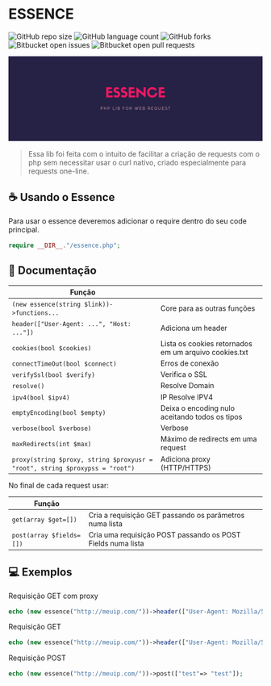 # ESSENCE

<!---Esses são exemplos. Veja https://shields.io para outras pessoas ou para personalizar este conjunto de escudos. Você pode querer incluir dependências, status do projeto e informações de licença aqui--->

![GitHub repo size](https://img.shields.io/github/repo-size/iuricode/README-template?style=for-the-badge)
![GitHub language count](https://img.shields.io/github/languages/count/iuricode/README-template?style=for-the-badge)
![GitHub forks](https://img.shields.io/github/forks/iuricode/README-template?style=for-the-badge)
![Bitbucket open issues](https://img.shields.io/bitbucket/issues/iuricode/README-template?style=for-the-badge)
![Bitbucket open pull requests](https://img.shields.io/bitbucket/pr-raw/iuricode/README-template?style=for-the-badge)

<img src="ESSENCE.png" alt="exemplo imagem">

> Essa lib foi feita com o intuito de facilitar a criação de requests com o php sem necessitar usar o curl nativo, criado especialmente para requests one-line.

## ☕ Usando o Essence

Para usar o essence deveremos adicionar o require dentro do seu code principal.

```php
require __DIR__."/essence.php";
```

## 🚀 Documentação

| Função                                                                       |                                                       |
|------------------------------------------------------------------------------|-------------------------------------------------------|
| `(new essence(string $link))->functions...`                                  | Core para as outras funções                           |
| `header(["User-Agent: ...", "Host: ..."])`                                   | Adiciona um header                                    |
| `cookies(bool $cookies)`                                                     | Lista os cookies retornados em um arquivo cookies.txt |
| `connectTimeOut(bool $connect)`                                              | Erros de conexão                                      |
| `verifySsl(bool $verify)`                                                    | Verifica o SSL                                        |
| `resolve()`                                                                  | Resolve Domain                                        |
| `ipv4(bool $ipv4)`                                                           | IP Resolve IPV4                                       |
| `emptyEncoding(bool $empty)`                                                 | Deixa o encoding nulo aceitando todos os tipos        |
| `verbose(bool $verbose)`                                                     | Verbose                                               |
| `maxRedirects(int $max)`                                                     | Máximo de redirects em uma request                    |
| `proxy(string $proxy, string $proxyusr = "root", string $proxypss = "root")` | Adiciona proxy (HTTP/HTTPS)                           |

No final de cada request usar:

| Função                   |                                                             |
|--------------------------|-------------------------------------------------------------|
| `get(array $get=[])`     | Cria a requisição GET passando os parâmetros numa lista     |
| `post(array $fields=[])` | Cria uma requisição POST passando os POST Fields numa lista |

## 💻 Exemplos

Requisição GET com proxy
```php
echo (new essence("http://meuip.com/"))->header(["User-Agent: Mozilla/5.0 (Windows NT 10.0; Win64; x64; rv:89.0) Gecko/20100101 Firefox/89.0"])->cookies()->verifySsl()->proxy("201.49.72.226:8080")->resolve()->ipv4()->emptyEncoding()->get();
```
Requisição GET
```php
echo (new essence("http://meuip.com/"))->header(["User-Agent: Mozilla/5.0 (Windows NT 10.0; Win64; x64; rv:89.0) Gecko/20100101 Firefox/89.0"m "Host: meuip.com"])->cookies()->ipv4()->emptyEncoding()->get(["test"=> "test");
```
Requisição POST
```php
echo (new essence("http://meuip.com/"))->post(["test"=> "test"]);
```
